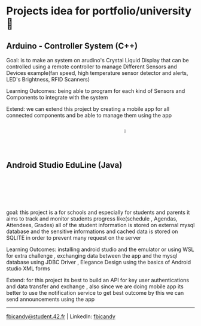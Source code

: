 # Projects idea for portfolio/university 🚀


## Arduino - Controller System (C++) 
Goal: is to make an system on arudino's Crystal Liquid Display that can be controlled using a remote controller to manage Different Sensors and Devices example(fan speed, high temperature sensor detector and alerts, LED's Brightness, RFID Scanners)

Learning Outcomes: being able to program for each kind of Sensors and Components to integrate with the system

Extend: we can extend this project by creating a mobile app for all connected components and be able to manage them using the app
## Android Studio EduLine (Java) <img align="center" width="5%" src="https://user-images.githubusercontent.com/25181517/117201156-9a724800-adec-11eb-9a9d-3cd0f67da4bc.png"/>
goal: this project is a for schools and especially for students and parents it aims to track and monitor students progress like(schedule , Agendas, Attendees, Grades) all of the student information is stored on external mysql database and the sensitive informations and cached data is stored on SQLITE in order to prevent many request on the server

Learning Outcomes: installing android studio and the emulator or using WSL for extra challenge , exchanging data between the app and the mysql database using JDBC Driver , Elegance Design using the basics of Android studio XML forms

Extend: for this project its best to build an API for key user authentications and data transfer and exchange , also since we are doing mobile app its better to use the notification service to get best outcome by this we can send announcements using the app
 
---
fbicandy@student.42.fr | LinkedIn: [fbicandy](https://www.linkedin.com/in/freddy-bicandy/)